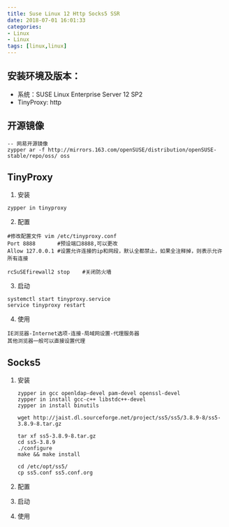 ```yaml
---
title: Suse Linux 12 Http Socks5 SSR
date: 2018-07-01 16:01:33
categories: 
- Linux 
- Linux
tags: [linux,linux]
---
```


<meta name="referrer" content="no-referrer" />


## 安装环境及版本：

- 系统：SUSE Linux Enterprise Server 12 SP2
- TinyProxy: http

## 开源镜像

```
-- 网易开源镜像
zypper ar -f http://mirrors.163.com/openSUSE/distribution/openSUSE-stable/repo/oss/ oss
```

## TinyProxy

1. 安装

```
zypper in tinyproxy
```

2. 配置

```shell
#修改配置文件 vim /etc/tinyproxy.conf
Port 8888		#预设端口8888,可以更改
Allow 127.0.0.1	#设置允许连接的ip和网段，默认全都禁止，如果全注释掉，则表示允许所有连接
```

```shell
rcSuSEfirewall2 stop	#关闭防火墙
```

3. 启动

```
systemctl start tinyproxy.service
service tinyproxy restart
```

4. 使用

```
IE浏览器-Internet选项-连接-局域网设置-代理服务器
其他浏览器一般可以直接设置代理
```

## Socks5

1. 安装

   ```
   zypper in gcc openldap-devel pam-devel openssl-devel
   zypper in install gcc-c++ libstdc++-devel
   zypper in install binutils
   ```

   ```
   wget http://jaist.dl.sourceforge.net/project/ss5/ss5/3.8.9-8/ss5-3.8.9-8.tar.gz
   
   tar xf ss5-3.8.9-8.tar.gz
   cd ss5-3.8.9
   ./configure 
   make && make install
   
   cd /etc/opt/ss5/
   cp ss5.conf ss5.conf.org
   ```

   

2. 配置

3. 启动

4. 使用
